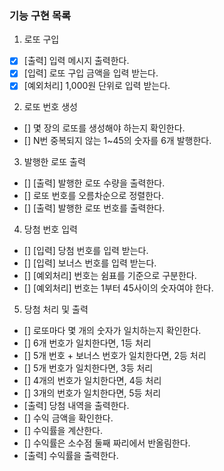 ### 기능 구현 목록

1. 로또 구입

- [x] [출력] 입력 메시지 출력한다.
- [x] [입력] 로또 구입 금액을 입력 받는다.
- [x] [예외처리] 1,000원 단위로 입력 받는다.

2. 로또 번호 생성

- [] 몇 장의 로또를 생성해야 하는지 확인한다.
- [] N번 중복되지 않는 1~45의 숫자를 6개 발행한다.

3. 발행한 로또 출력

- [] [출력] 발행한 로또 수량을 출력한다.
- [] 로또 번호를 오름차순으로 정렬한다.
- [] [출력] 발행한 로또 번호를 출력한다.

4. 당첨 번호 입력

- [] [입력] 당첨 번호를 입력 받는다.
- [] [입력] 보너스 번호를 입력 받는다.
- [] [예외처리] 번호는 쉼표를 기준으로 구분한다.
- [] [예외처리] 번호는 1부터 45사이의 숫자여야 한다.

5. 당첨 처리 및 출력

- [] 로또마다 몇 개의 숫자가 일치하는지 확인한다.
- [] 6개 번호가 일치한다면, 1등 처리
- [] 5개 번호 + 보너스 번호가 일치한다면, 2등 처리
- [] 5개 번호가 일치한다면, 3등 처리
- [] 4개의 번호가 일치한다면, 4등 처리
- [] 3개의 번호가 일치한다면, 5등 처리
- [출력] 당첨 내역을 출력한다.
- [] 수익 금액을 확인한다.
- [] 수익률을 계산한다.
- [] 수익률은 소수점 둘째 짜리에서 반올림한다.
- [출력] 수익률을 출력한다.
